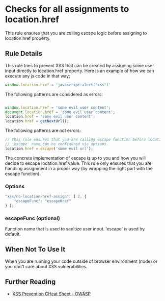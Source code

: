 # Checks for all assignments to location.href

This rule ensures that you are calling escape logic before assigning to location.href property.

## Rule Details

This rule tries to prevent XSS that can be created by assigning some user input directly to
location.href property. Here is an example of how we can execute any js code in that way;

```js
window.location.href = 'javascript:alert("xss")'
```


The following patterns are considered as errors:

```js

window.location.href = 'some evil user content';
document.location.href = 'some evil user content';
location.href = 'some evil user content';
location.href = getNextUrl();

```

The following patterns are not errors:

```js
// this rule ensures that you are calling escape function before location.href assignment
// 'escape' name can be configured via options.
location.href = escape('some evil url');

```
The concrete implementation of escape is up to you and how you will decide to escape location.href value. This rule
only ensures that you are handling assignment in a proper way (by wrapping the right part with the escape function).

### Options

```js
"xss/no-location-href-assign": [ 2, {
    "escapeFunc": "escapeHref"
} ];
```

### escapeFunc (optional)
Function name that is used to sanitize user input. 'escape' is used by default.


## When Not To Use It

When you are running your code outside of browser environment (node) or you don't care about XSS vulnerabilities.

## Further Reading

- [XSS Prevention CHeat Sheet - OWASP](https://cheatsheetseries.owasp.org/cheatsheets/Cross_Site_Scripting_Prevention_Cheat_Sheet.html)
